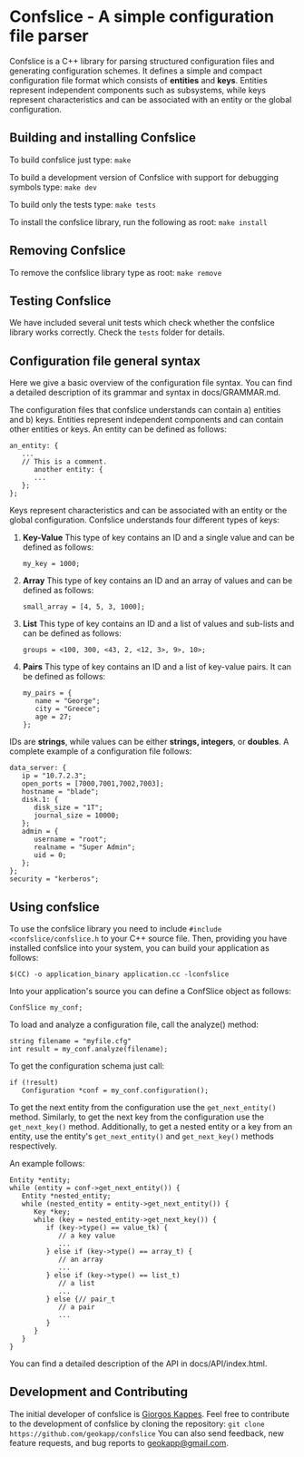 Confslice - A simple configuration file parser
==============================================

Confslice is a C++ library for parsing structured configuration files 
and generating configuration schemes. It defines a simple and compact
configuration file format which consists of **entities** and **keys**. Entities
represent independent components such as subsystems, while keys represent
characteristics and can be associated with an entity or the global 
configuration. 


Building and installing Confslice
---------------------------------

To build confslice just type:
   `make`

To build a development version of Confslice with support for debugging 
symbols type:
   `make dev`

To build only the tests type:
   `make tests`

To install the confslice library, run the following as root:
   `make install`
	

Removing Confslice
------------------

To remove the confslice library type as root:
   `make remove`


Testing Confslice
-----------------

We have included several unit tests which check whether the confslice library
works correctly. Check the `tests` folder for details.


Configuration file general syntax
---------------------------------

Here we give a basic overview of the configuration file syntax. You can find
a detailed description of its grammar and syntax in docs/GRAMMAR.md.

The configuration files that confslice understands can contain a) entities and
b) keys. Entities represent independent components and can contain other entities
or keys. An entity can be defined as follows:


```
an_entity: {
   ...
   // This is a comment.
      another entity: {
      ...
   };
};
```

Keys represent characteristics and can be associated with an entity or the 
global configuration. Confslice understands four different types of keys:

1. **Key-Value**
   This type of key contains an ID and a single value and can be defined as 
   follows:

   `my_key = 1000;`

2. **Array**
   This type of key contains an ID and an array of values and can be defined 
   as follows:

   `small_array = [4, 5, 3, 1000];`

3. **List**
   This type of key contains an ID and a list of values and sub-lists and can 
   be defined as follows:

   `groups = <100, 300, <43, 2, <12, 3>, 9>, 10>;`

4. **Pairs**
   This type of key contains an ID and a list of key-value pairs. It can be 
   defined as follows:

   ```
   my_pairs = {
      name = "George";
      city = "Greece";
      age = 27;
   };
   ````

IDs are **strings**, while values can be either **strings, integers**, or **doubles**. 
A complete example of a configuration file follows:

```
data_server: {
   ip = "10.7.2.3";
   open_ports = [7000,7001,7002,7003];
   hostname = "blade";
   disk.1: {
      disk_size = "1T";
      journal_size = 10000;
   };
   admin = {
      username = "root";
      realname = "Super Admin";
      uid = 0;
   };
};
security = "kerberos";
```


Using confslice
---------------

To use the confslice library you need to include `#include <confslice/confslice.h`
to your C++ source file. Then, providing you have installed confslice into your 
system, you can build your application as follows:
   
   `$(CC) -o application_binary application.cc -lconfslice`

Into your application's source you can define a ConfSlice object as follows:

   `ConfSlice my_conf;`

To load and analyze a configuration file, call the analyze() method:

   ```
   string filename = "myfile.cfg"
   int result = my_conf.analyze(filename);
   ```

To get the configuration schema just call:

   ```
   if (!result)
      Configuration *conf = my_conf.configuration();
   ```

To get the next entity from the configuration use the `get_next_entity()`
method. Similarly, to get the next key from the configuration use the `get_next_key()`
method. Additionally, to get a nested entity or a key from an entity, use the entity's
`get_next_entity()` and `get_next_key()` methods respectively.

An example follows:
   
   ```
   Entity *entity;
   while (entity = conf->get_next_entity()) {
      Entity *nested_entity;
      while (nested_entity = entity->get_next_entity()) {
         Key *key;
         while (key = nested_entity->get_next_key()) {
            if (key->type() == value_tk) {
               // a key value
               ...
            } else if (key->type() == array_t) {
               // an array
               ...
            } else if (key->type() == list_t)
               // a list
               ...
            } else {// pair_t
               // a pair
               ...
            }
         }
      }
   }
   ```

You can find a detailed description of the API in docs/API/index.html.

Development and Contributing
----------------------------

The initial developer of confslice is [Giorgos Kappes](http://cs.uoi.gr/~gkappes). Feel free to contribute to
the development of confslice by cloning the repository: 
`git clone https://github.com/geokapp/confslice`
You can also send feedback, new feature requests, and bug reports to 
<geokapp@gmail.com>.
